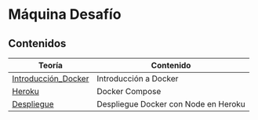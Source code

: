 # Máquina Desafío

## Contenidos

| Teoría | Contenido |
| ------------ | ------------- |
| [Introducción_Docker](./teoria/intro_docker.md) | Introducción a Docker  |
| [Heroku](./teoria/docker_compose.md) | Docker Compose  |
| [Despliegue](./teoria/despliegue_heroku.md) | Despliegue Docker con Node en Heroku |
